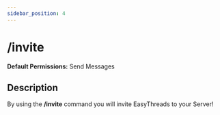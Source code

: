 ```yaml
---
sidebar_position: 4
---
```


# /invite
**Default Permissions:** Send Messages
## Description
By using the **/invite** command you will invite EasyThreads to your Server!